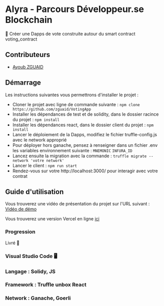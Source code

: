 # Alyra - Parcours Développeur.se Blockchain

📌  Créer une Dapps de vote construite autour du smart contract voting_contract

## Contributeurs

- [Ayoub ZGUAID](https://github.com/zguaid)

## Démarrage

Les instructions suivantes vous permettrons d'installer le projet :
- Cloner le projet avec ligne de commande suivante : 
```npm clone https://github.com/zguaid/VotingApp```
- Installer les dépendances de test et de solidity, dans le dossier racince du projet : 
```npm install ```
- Installer les dépendances react, dans le dossier client du projet : 
```npm install```
- Lancer le déploiement de la Dapps, modifiez le fichier truffle-config.js avec le network approprié
- Pour déployer hors ganache, pensez à renseigner dans un fichier .env les variables environnement suivante :
```MNEMONIC```
```INFURA_ID```
- Lancez ensuite la migration avec la commande : 
```truffle migrate --network 'votre network'```
- Lancer le client : 
```npm run start```
- Rendez-vous sur votre http://localhost:3000/ pour interagir avec votre contrat

## Guide d'utilisation

Vous trouverez une vidéo de présentation du projet sur l'URL suivant : [Vidéo de démo](https://www.loom.com/share/d7b146006ef745158b6b08a83e629188)

Vous trouverez une version Vercel en ligne [ici](https://voting-qyck1gxrh-zguaid.vercel.app/)

### Progression

Livré  🚀

### Visual Studio Code  🖥️

### Langage : Solidy, JS

### Framework : Truffle unbox React 

### Network : Ganache, Goerli
